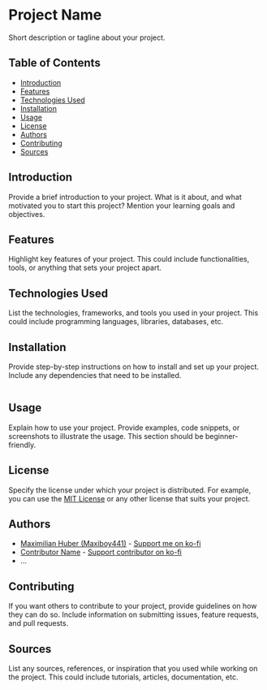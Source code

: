 # Project Name

Short description or tagline about your project.

## Table of Contents

- [Introduction](#introduction)
- [Features](#features)
- [Technologies Used](#technologies-used)
- [Installation](#installation)
- [Usage](#usage)
- [License](#license)
- [Authors](#authors)
- [Contributing](#contributing)
- [Sources](#sources)

## Introduction

Provide a brief introduction to your project. What is it about, and what motivated you to start this project? Mention your learning goals and objectives.

## Features

Highlight key features of your project. This could include functionalities, tools, or anything that sets your project apart.

## Technologies Used

List the technologies, frameworks, and tools you used in your project. This could include programming languages, libraries, databases, etc.

## Installation

Provide step-by-step instructions on how to install and set up your project. Include any dependencies that need to be installed.

```bash
```

## Usage

Explain how to use your project. Provide examples, code snippets, or screenshots to illustrate the usage. This section should be beginner-friendly.

## License

Specify the license under which your project is distributed. For example, you can use the [MIT License](LICENSE.md) or any other license that suits your project.


## Authors

- [Maximilian Huber (Maxiboy441)](https://github.com/Maxiboy441) - [Support me on ko-fi](https://ko-fi.com/maxiboy441)
- [Contributor Name](https://github.com/contributor-username) - [Support contributor on ko-fi](https://ko-fi.com/contributor-username)
- ...

## Contributing

If you want others to contribute to your project, provide guidelines on how they can do so. Include information on submitting issues, feature requests, and pull requests.



## Sources

List any sources, references, or inspiration that you used while working on the project. This could include tutorials, articles, documentation, etc.
